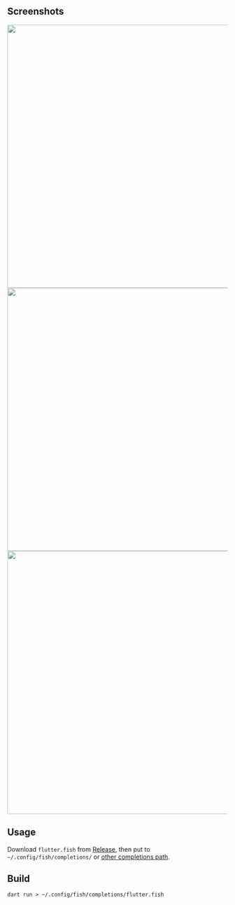 ## Screenshots

<img width=600 src="https://user-images.githubusercontent.com/1709072/103061217-9e43c180-45e5-11eb-8b7c-c49da7d3f826.png" />
<img width=600 src="https://user-images.githubusercontent.com/1709072/103061328-009cc200-45e6-11eb-9127-dd8603b03191.png" />
<img width=600 src="https://user-images.githubusercontent.com/1709072/103061336-05617600-45e6-11eb-82b7-318aef4628b0.png" />

## Usage

Download `flutter.fish` from [Release](https://github.com/qiuxiang/flutter.fish/releases),
then put to `~/.config/fish/completions/` or [other completions path](https://fishshell.com/docs/current/index.html#where-to-put-completions).

## Build

```
dart run > ~/.config/fish/completions/flutter.fish
```
